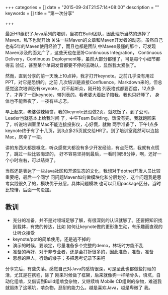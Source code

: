 +++
categories = []
date = "2015-09-24T21:57:14+08:00"
description = ""
keywords = []
title = "第一次分享"

+++

最近HR组织了Java系列的培训，当初在Build团队，因此理所当然的选择了Maven。私下也就开始
关注一些Maven的文章和Maven开发者的动态。虽然自己也有5年的Maven使用经验了，而且也都是团队
中Maven最懂的那个，可发现Maven涉及的面太广了，这些天也在恶补Continuous Integration，
Continuous Delivery，Continuous Deployment等，虽然大部分都懂了，可是每个小细节都得去
验证，甚至某个单词发音都要不停的去确认，显然我太紧张了。

然而，直到分享的前一天晚上10点钟，我才打开keynote。之前几乎没有用过PPT，对它是恐惧的。之前
几次培训是直接Confluence，Markdown来的，但总感觉这次培训没有keynote，对不起听众，刚开始
列表格式都要百度，12点多了，才弄了一页keynote，带列表的。看老婆大着肚子陪我，我也只好睡了，
身体也不能熬夜了，一夜有些忐忑。

早上起来，老婆做辣椒饼，我的keynote还没做2页，就吃饭了。到了公司，Leader也就基本上给我时间
了，中午Team Building，饭没有完，我就跑回来了，听说培训室里Mac不能连接投影仪，心好慌，就做
两手准备了，下午1点多keynote终于有了十几页，到3点多25页就交给HR了。到了培训室竟然可以连接
Mac，庆幸了一把。

讲的东西大都是概念，听众感觉大都没有多少开发经验，有点茫然，我就有点慌了，跳过一些比较晦涩的，
好不容易坚持到最后，一看时间58分钟，啊，还好一个小时左右，可以结束了。

当然还是表达了一些Java社区和开源生态的文化，我想对于dotnet开发人员比较重要吧，最后一个同学
问问题Maven如何做模块化和分层划分，这个问题我是思考实践很久了的，模块优于分层，具体问题模块
也可以只用package区分。当时比较懵，后面一句没加。

## 教训

* 充分的准备，并不是对领域足够了解，有很深刻的认识就够了。还要把知识找到载体，有效的传达，比如
如何让keynote做的更形象生动，有乐趣而直观的让听众接受
* keynote/ppt的简单使用，还是逃不掉的
* 演示的时候，要淡定，尽量准备多个完整的demo，林场时方能不乱
* 准备的再好，对于非专业者，还是会打折很多的，因此准备，准备，准备
* 思想的巨人，行动的矮子；多把思考记录下来吧

分享完后，有些失落。感觉自己对Java的感情很深，可是至此也都做些打砸的活，尤其是在携程，除了
刚来时候做了框架，后来就像狗一样啃骨头，填坑，自动化组啃，又借调到Build组啃食杂物，又继续啃
Mobile CD组剩的杂物，难道我就锻炼了这填坑，啃杂物，忍耐的能力么。越是喜欢Java，越是卑微了
我。
